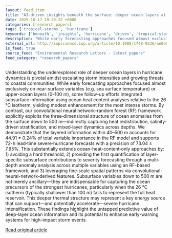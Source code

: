 ```yaml
---
layout: feed_item
title: "AI-driven insights beneath the surface: deeper ocean layers at play in severe hurricane forecasting"
date: 2025-10-17 19:20:22 +0000
categories: [research_papers]
tags: ['tropical-storms', 'hurricane']
keywords: ['beneath', 'insights', 'hurricane', 'driven', 'tropical-storms']
description: "While early forecasting approaches focused almost exclusively on near-surface variables (e"
external_url: http://iopscience.iop.org/article/10.1088/1748-9326/ae0e87
is_feed: true
source_feed: "Environmental Research Letters - latest papers"
feed_category: "research_papers"
---
```


Understanding the underexplored role of deeper ocean layers in hurricane dynamics is pivotal amidst escalating storm intensities and growing threats to coastal communities. While early forecasting approaches focused almost exclusively on near-surface variables (e.g. sea surface temperature) or upper-ocean layers (0–100 m), some follow-up efforts integrated subsurface information using ocean heat content analyses relative to the 26 °C isotherm, yielding modest enhancement for the most intense storms. By contrast, our convolutional neural network–random forest (RF) framework explicitly exploits the three‐dimensional structure of ocean anomalies from the surface down to 500 m—indirectly capturing heat redistribution, salinity‐driven stratification, and mixed‐layer dynamics across depths. We demonstrate that the layered information within 40–500 m accounts for 44.91 ± 0.24% of total variable importance in the RF model and supports 72-h lead‐time severe‐hurricane forecasts with a precision of 73.04 ± 7.95%. This substantially extends ocean-heat-content‐only approaches by: 1) avoiding a hard threshold, 2) providing the first quantification of layer-specific subsurface contributions to severity forecasting through a multi-depth anomaly analysis across multiple variables using an RF-based framework, and 3) leveraging fine‐scale spatial patterns via convolutional-neural-network‐derived features. Subsurface variables down to 500 m are not merely ancillary—they are indispensable for capturing the ocean precursors of the strongest hurricanes, particularly when the 26 °C isotherm (typically shallower than 100 m) fails to represent the full heat reservoir. This deeper thermal structure may represent a key energy source that can support—and potentially accelerate—severe hurricane intensification. These findings highlight the untapped predictive value of deep-layer ocean information and its potential to enhance early-warning systems for high-impact storm events.

[Read original article](http://iopscience.iop.org/article/10.1088/1748-9326/ae0e87)
